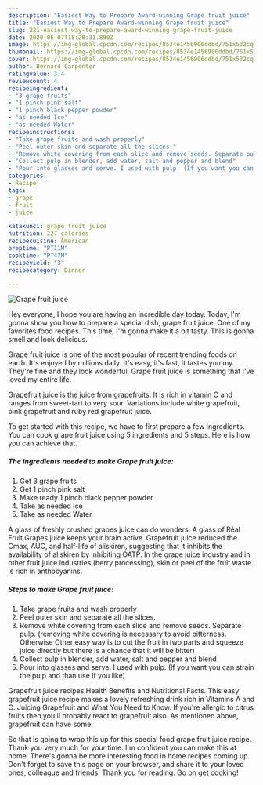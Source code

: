 ```yaml
---
description: "Easiest Way to Prepare Award-winning Grape fruit juice"
title: "Easiest Way to Prepare Award-winning Grape fruit juice"
slug: 221-easiest-way-to-prepare-award-winning-grape-fruit-juice
date: 2020-06-07T18:20:31.890Z
image: https://img-global.cpcdn.com/recipes/8534e1456906ddbd/751x532cq70/grape-fruit-juice-recipe-main-photo.jpg
thumbnail: https://img-global.cpcdn.com/recipes/8534e1456906ddbd/751x532cq70/grape-fruit-juice-recipe-main-photo.jpg
cover: https://img-global.cpcdn.com/recipes/8534e1456906ddbd/751x532cq70/grape-fruit-juice-recipe-main-photo.jpg
author: Bernard Carpenter
ratingvalue: 3.4
reviewcount: 4
recipeingredient:
- "3 grape fruits"
- "1 pinch pink salt"
- "1 pinch black pepper powder"
- "as needed Ice"
- "as needed Water"
recipeinstructions:
- "Take grape fruits and wash properly"
- "Peel outer skin and separate all the slices."
- "Remove white covering from each slice and remove seeds. Separate pulp. (removing white covering is necessary to avoid bitterness. Otherwise Other easy way is to cut the fruit in two parts and squeeze juice directly but there is a chance that it will be bitter)"
- "Collect pulp in blender, add water, salt and pepper and blend"
- "Pour into glasses and serve. I used with pulp. (If you want you can strain the pulp and than use if you like)"
categories:
- Recipe
tags:
- grape
- fruit
- juice

katakunci: grape fruit juice 
nutrition: 227 calories
recipecuisine: American
preptime: "PT11M"
cooktime: "PT47M"
recipeyield: "3"
recipecategory: Dinner

---
```



![Grape fruit juice](https://img-global.cpcdn.com/recipes/8534e1456906ddbd/751x532cq70/grape-fruit-juice-recipe-main-photo.jpg)

Hey everyone, I hope you are having an incredible day today. Today, I'm gonna show you how to prepare a special dish, grape fruit juice. One of my favorites food recipes. This time, I'm gonna make it a bit tasty. This is gonna smell and look delicious.

Grape fruit juice is one of the most popular of recent trending foods on earth. It's enjoyed by millions daily. It's easy, it's fast, it tastes yummy. They're fine and they look wonderful. Grape fruit juice is something that I've loved my entire life.

Grapefruit juice is the juice from grapefruits. It is rich in vitamin C and ranges from sweet-tart to very sour. Variations include white grapefruit, pink grapefruit and ruby red grapefruit juice.


To get started with this recipe, we have to first prepare a few ingredients. You can cook grape fruit juice using 5 ingredients and 5 steps. Here is how you can achieve that.

<!--inarticleads1-->

##### The ingredients needed to make Grape fruit juice:

1. Get 3 grape fruits
1. Get 1 pinch pink salt
1. Make ready 1 pinch black pepper powder
1. Take as needed Ice
1. Take as needed Water


A glass of freshly crushed grapes juice can do wonders. A glass of Réal Fruit Grapes juice keeps your brain active. Grapefruit juice reduced the Cmax, AUC, and half-life of aliskiren, suggesting that it inhibits the availability of aliskiren by inhibiting OATP. In the grape juice industry and in other fruit juice industries (berry processing), skin or peel of the fruit waste is rich in anthocyanins. 

<!--inarticleads2-->

##### Steps to make Grape fruit juice:

1. Take grape fruits and wash properly
1. Peel outer skin and separate all the slices.
1. Remove white covering from each slice and remove seeds. Separate pulp. (removing white covering is necessary to avoid bitterness. Otherwise Other easy way is to cut the fruit in two parts and squeeze juice directly but there is a chance that it will be bitter)
1. Collect pulp in blender, add water, salt and pepper and blend
1. Pour into glasses and serve. I used with pulp. (If you want you can strain the pulp and than use if you like)


Grapefruit juice recipes Health Benefits and Nutritional Facts. This easy grapefruit juice recipe makes a lovely refreshing drink rich in Vitamins A and C. Juicing Grapefruit and What You Need to Know. If you&#39;re allergic to citrus fruits then you&#39;ll probably react to grapefruit also. As mentioned above, grapefruit can have some. 

So that is going to wrap this up for this special food grape fruit juice recipe. Thank you very much for your time. I'm confident you can make this at home. There's gonna be more interesting food in home recipes coming up. Don't forget to save this page on your browser, and share it to your loved ones, colleague and friends. Thank you for reading. Go on get cooking!
